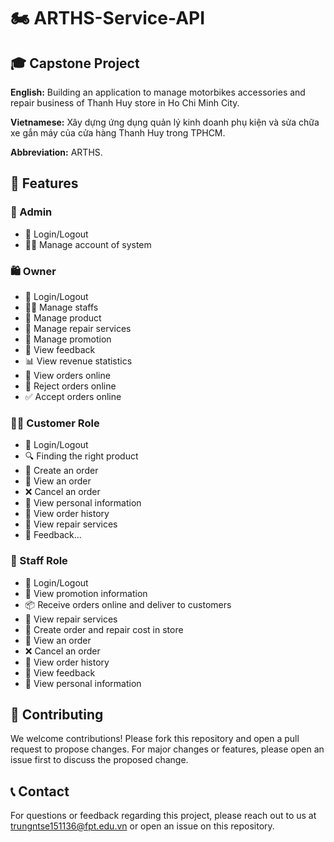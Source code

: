 # 🏍 ARTHS-Service-API

## 🎓 Capstone Project
**English:** Building an application to manage motorbikes accessories and repair business of Thanh Huy store in Ho Chi Minh City.

**Vietnamese:** Xây dựng ứng dụng quản lý kinh doanh phụ kiện và sửa chữa xe gắn máy của cửa hàng Thanh Huy trong TPHCM.

**Abbreviation:** ARTHS.

## 🌟 Features

### 🔐 Admin
- 🔑 Login/Logout
- 🧑‍💼 Manage account of system

### 🛍️ Owner
- 🔑 Login/Logout
- 🧑‍💼 Manage staffs
- 🛒 Manage product 
- 🔧 Manage repair services
- 🎉 Manage promotion
- 📢 View feedback
- 📊 View revenue statistics
- 📩 View orders online
- 🚫 Reject orders online
- ✅ Accept orders online

### 🚴‍♂️ Customer Role
- 🔑 Login/Logout
- 🔍 Finding the right product
- 🛒 Create an order
- 📄 View an order
- ❌ Cancel an order
- 🧾 View personal information
- 📜 View order history 
- 🔧 View repair services
- 💬 Feedback…

### 👷 Staff Role
- 🔑 Login/Logout
- 🎉 View promotion information
- 📦 Receive orders online and deliver to customers
- 🔧 View repair services
- 🛒 Create order and repair cost in store
- 📄 View an order
- ❌ Cancel an order
- 📜 View order history
- 📢 View feedback
- 🧾 View personal information

## 👥 Contributing
We welcome contributions! Please fork this repository and open a pull request to propose changes. For major changes or features, please open an issue first to discuss the proposed change.

## 📞 Contact
For questions or feedback regarding this project, please reach out to us at [trungntse151136@fpt.edu.vn](mailto:trungntse151136@fpt.edu.vn) or open an issue on this repository.
